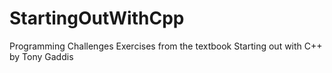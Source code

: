 # StartingOutWithCpp
Programming Challenges Exercises from the textbook Starting out with C++ by Tony Gaddis

